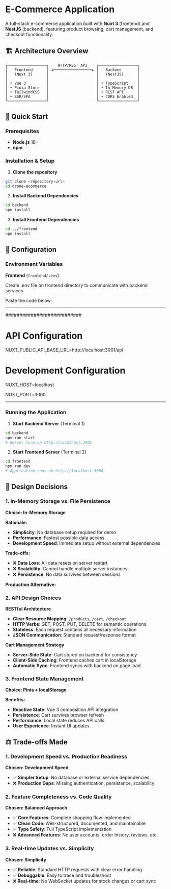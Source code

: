 # E-Commerce Application

A full-stack e-commerce application built with **Nuxt 3** (frontend) and **NestJS** (backend), featuring product browsing, cart management, and checkout functionality.

## 🏗️ Architecture Overview

```
┌─────────────────┐    HTTP/REST API    ┌─────────────────┐
│   Frontend      │ ◄─────────────────► │   Backend       │
│   (Nuxt 3)      │                     │   (NestJS)      │
│                 │                     │                 │
│ • Vue 3         │                     │ • TypeScript    │
│ • Pinia Store   │                     │ • In-Memory DB  │
│ • TailwindCSS   │                     │ • REST API      │
│ • SSR/SPA       │                     │ • CORS Enabled  │
└─────────────────┘                     └─────────────────┘
```

## 🚀 Quick Start

### Prerequisites

- **Node.js** 18+
- **npm**

### Installation & Setup

1. **Clone the repository**

```bash
git clone <repository-url>
cd drone-ecommerce
```

2. **Install Backend Dependencies**

```bash
cd backend
npm install
```

3. **Install Frontend Dependencies**

```bash
cd ../frontend
npm install
```

## 🔧 Configuration

### Environment Variables

**Frontend** (`frontend/.env`)

Create .env file on frontend directory to communicate with backend services

Paste the code below:

---
###########################
# API Configuration

NUXT_PUBLIC_API_BASE_URL=http://localhost:3001/api

# Development Configuration

NUXT_HOST=localhost

NUXT_PORT=3000

---

### Running the Application

1. **Start Backend Server** (Terminal 1)

```bash
cd backend
npm run start
# Server runs on http://localhost:3001
```

2. **Start Frontend Server** (Terminal 2)

```bash
cd frontend
npm run dev
# Application runs on http://localhost:3000
```

## 🎯 Design Decisions

### 1. **In-Memory Storage vs. File Persistence**

**Choice: In-Memory Storage**

**Rationale:**

- **Simplicity**: No database setup required for demo
- **Performance**: Fastest possible data access
- **Development Speed**: Immediate setup without external dependencies

**Trade-offs:**

- ❌ **Data Loss**: All data resets on server restart
- ❌ **Scalability**: Cannot handle multiple server instances
- ❌ **Persistence**: No data survives between sessions

**Production Alternative:**

### 2. **API Design Choices**

**RESTful Architecture**

- **Clear Resource Mapping**: `/products`, `/cart`, `/checkout`
- **HTTP Verbs**: GET, POST, PUT, DELETE for semantic operations
- **Stateless**: Each request contains all necessary information
- **JSON Communication**: Standard request/response format

**Cart Management Strategy**

- **Server-Side State**: Cart stored on backend for consistency
- **Client-Side Caching**: Frontend caches cart in localStorage
- **Automatic Sync**: Frontend syncs with backend on page load

### 3. **Frontend State Management**

**Choice: Pinia + localStorage**

**Benefits:**

- **Reactive State**: Vue 3 composition API integration
- **Persistence**: Cart survives browser refresh
- **Performance**: Local state reduces API calls
- **User Experience**: Instant UI updates

## ⚖️ Trade-offs Made

### 1. **Development Speed vs. Production Readiness**

**Chosen: Development Speed**

- ✅ **Simpler Setup**: No database or external service dependencies
- ❌ **Production Gaps**: Missing authentication, persistence, scalability

### 2. **Feature Completeness vs. Code Quality**

**Chosen: Balanced Approach**

- ✅ **Core Features**: Complete shopping flow implemented
- ✅ **Clean Code**: Well-structured, documented, and maintainable
- ✅ **Type Safety**: Full TypeScript implementation
- ❌ **Advanced Features**: No user accounts, order history, reviews, etc.

### 3. **Real-time Updates vs. Simplicity**

**Chosen: Simplicity**

- ✅ **Reliable**: Standard HTTP requests with clear error handling
- ✅ **Debuggable**: Easy to trace and troubleshoot
- ❌ **Real-time**: No WebSocket updates for stock changes or cart sync
